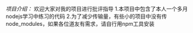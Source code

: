  _*项目介绍：*_
 欢迎大家对我的项目进行批评指导
1.本项目中包含了本人一个多月nodejs学习中练习的代码
2.为了减少传输量，有些小的项目中没有传node_modules，如果各位道友有需求，请自行用npm工具安装